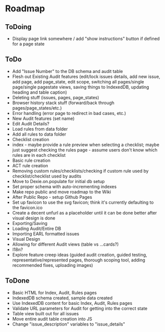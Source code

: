 # Roadmap

## ToDoing
* Display page link somewhere / add "show instructions" button if defined for a page state
 
## ToDo
* Add "Issue Number" to the DB schema and audit table
* Flesh out Existing Audit features (edit/lock issues details, add new issue, add page, add page_state, edit scope, switching all pages/single page/single pagestate views, saving things to IndexedDB, updating heading and table caption)
* Deleting stuff (issues, pages, page_states)
* Browser history stack stuff (forward/back through pages/page_states/etc.)
* Error handling (error page to redirect in bad cases, etc.)
* New Audit features (set name)
* Edit Audit Details?
* Load rules from data folder
* Add all rules to data folder
* Checklist creation
* index - maybe provide a rule preview when selecting a checklist; maybe just suggest checking the rules page - assume users don't know which rules are in each checklist
* Basic rule creation
* ACT rule creation
* Removing custom rules/checklists/checking if custom rule used by checklist/checklist used by audits
* Move to Dexie.on.populate for initial db setup
* Set proper schema with auto-incrementing indexes
* Make repo public and move roadmap to the Wiki
* After Public Repo - setup Github Pages
* Set up favicon to use the svg favicon; think it's currently defaulting to the favicon.ico
* Create a decent unfurl as a placeholder until it can be done better after visual design is done
* Exporting/Saving
* Loading Audit/Entire DB
* Importing EARL formatted issues
* Visual Design
* Allowing for different Audit views (table vs ...cards?)
* I18n?
* Explore feature creep ideas (guided audit creation, guided testing, representative/represented pages, thorough scoping tool, adding recommended fixes, uploading images)

## ToDone
* Basic HTML for Index, Audit, Rules pages
* IndexedDB schema created, sample data created
* Use IndexedDB content for basic Index, Audit, Rules pages
* Validate URL parameters for Audit for getting into the correct state
* Table view built out for all issues
* Move entire audit table creation into JS
* Change "issue_description" variables to "issue_details"